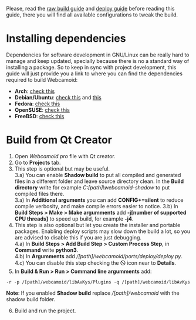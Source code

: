 Please, read the [raw build guide](https://github.com/webcamoid/webcamoid/wiki/Raw-build-and-install) and [deploy guide](https://github.com/webcamoid/webcamoid/wiki/Deploy-and-create-self-contained-binary-packages) before reading this guide, there you will find all available configurations to tweak the build.  

Installing dependencies
=======================

Dependencies for software development in GNU/Linux can be really hard to manage and keep updated, specially because there is no a standard way of installing a package. So to keep in sync with project development, this guide will just provide you a link to where you can find the dependencies required to build Webcamoid:

- **Arch**: [check this](https://github.com/webcamoid/webcamoid/blob/master/ports/ci/travis/install_deps.sh#L245)  
- **Debian/Ubuntu**: [check this](https://github.com/webcamoid/webcamoid/blob/master/ports/ci/travis/install_deps.sh#L368) and [this](https://github.com/webcamoid/webcamoid/blob/master/ports/ci/travis/install_deps.sh#L411)  
- **Fedora**: [check this](https://github.com/webcamoid/webcamoid/blob/master/ports/ci/travis/install_deps.sh#L432)  
- **OpenSUSE**: [check this](https://github.com/webcamoid/webcamoid/blob/master/ports/ci/travis/install_deps.sh#L456)  
- **FreeBSD**: [check this](https://github.com/webcamoid/webcamoid/blob/master/ports/ci/cirrus/install_deps.sh#L22)

Build from Qt Creator
=====================

1. Open *Webcamoid.pro* file with Qt creator.
2. Go to **Projects** tab.
3. This step is optional but may be useful.  
    3.a) You can enable **Shadow build** to put all compiled and generated files in a different folder and leave source directory clean. In the **Build directory** write for example _C:\[path]\webcamoid-shadow_ to put compiled files there.  
    3.a) In **Additional arguments** you can add **CONFIG+=silent** to reduce compile verbosity, and make compile errors easier to notice.
    3.b) In **Build Steps > Make > Make argumments** add **-j[number of supported CPU threads]** to speed up build, for example **-j4**.  
4. This step is also optional but let you create the installer and portable packages. Enabling deploy scripts may slow down the build a lot, so you are advised to disable this if you are just debugging.  
    4.a) In **Build Steps > Add Build Step > Custom Process Step**, in **Command** write **python3**.  
    4.b) In **Argumments** add _/[path]/webcamoid/ports/deploy/deploy.py_.  
    4.c) You can disable this step checking the 🛇 icon near to **Details**.  
5. In **Build & Run > Run > Command line argumments** add:
  
```
-r -p /[path]/webcamoid/libAvKys/Plugins -q /[path]/webcamoid/libAvKys
```
   
   **Note**: If you enabled **Shadow build** replace _/[path]/webcamoid_ with the shadow build folder.  
  
6. Build and run the project.
